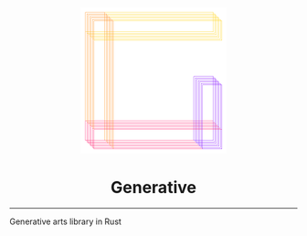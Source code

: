<p align=center>
<img src="logo.png" alt="logo" width="256" height="256"></p>

<h1 align="center">Generative</h1>

---

Generative arts library in Rust
